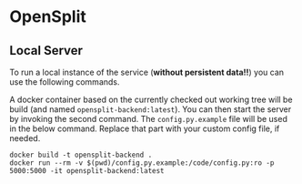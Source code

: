 # OpenSplit

## Local Server

To run a local instance of the service (**without persistent data!!**) you can use the following commands.

A docker container based on the currently checked out working tree will be build (and named `opensplit-backend:latest`). You can then start the server by invoking the second command. The `config.py.example` file will be used in the below command. Replace that part with your custom config file, if needed.

```
docker build -t opensplit-backend .
docker run --rm -v $(pwd)/config.py.example:/code/config.py:ro -p 5000:5000 -it opensplit-backend:latest
```


